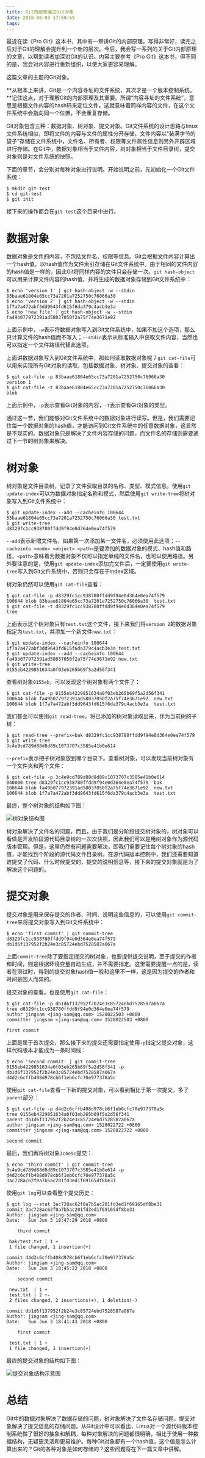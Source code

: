 ```yaml
---
title: Git内部原理之Git对象
date: 2018-06-03 17:50:55
tags:
---
```


最近在读《Pro Git》这本书，其中有一章讲Git的内部原理，写得非常好，读完之后对于Git的理解会提升到一个新的层次。今后，我会写一系列的关于Git内部原理的文章，以帮助读者加深对Git的认识。内容主要参考《Pro Git》这本书，但不同的是，我会对内容进行重新组织，以使大家更容易理解。

这篇文章的主题的Git对象。

**从根本上来讲，Git是一个内容寻址的文件系统，其次才是一个版本控制系统。**记住这点，对于理解Git的内部原理及其重要。所谓“内容寻址的文件系统”，意思是根据文件内容的hash码来定位文件。这就意味着同样内容的文件，在这个文件系统中会指向同一个位置，不会重复存储。

Git对象包含三种：数据对象、树对象、提交对象。Git文件系统的设计思路与linux文件系统相似，即将文件的内容与文件的属性分开存储，文件内容以“装满字节的袋子”存储在文件系统中，文件名、所有者、权限等文件属性信息则另外开辟区域进行存储。在Git中，数据对象相当于文件内容，树对象相当于文件目录树，提交对象则是对文件系统的快照。

下面的章节，会分别对每种对象进行说明。开始说明之前，先初始化一个Git文件系统：

```
$ mkdir git-test
$ cd git-test
$ git init
```

接下来的操作都会在`git-test`这个目录中进行。

# 数据对象

数据对象是文件的内容，不包括文件名、权限等信息。Git会根据文件内容计算出一个hash值，以hash值作为文件索引存储在Git文件系统中。由于相同的文件内容的hash值是一样的，因此Git将同样内容的文件只会存储一次。`git hash-object`可以用来计算文件内容的hash值，并将生成的数据对象存储到Git文件系统中：

```
$ echo 'version 1' | git hash-object -w --stdin
83baae61804e65cc73a7201a7252750c76066a30
$ echo 'version 2' | git hash-object -w --stdin
1f7a7a472abf3dd9643fd615f6da379c4acb3e3a
$ echo 'new file' | git hash-object -w --stdin
fa49b077972391ad58037050f2a75f74e3671e92
```

上面示例中，`-w`表示将数据对象写入到Git文件系统中，如果不加这个选项，那么只计算文件的hash值而不写入；`--stdin`表示从标准输入中获取文件内容，当然也可以指定一个文件路径代替此选项。

上面讲数据对象写入到Git文件系统中，那如何读取数据对象呢？`git cat-file`可以用来实现所有Git对象的读取，包括数据对象、树对象、提交对象的查看：

```
$ git cat-file -p 83baae61804e65cc73a7201a7252750c76066a30
version 1
$ git cat-file -t 83baae61804e65cc73a7201a7252750c76066a30
blob
```

上面示例中，`-p`表示查看Git对象的内容，`-t`表示查看Git对象的类型。

通过这一节，我们能够对Git文件系统中的数据对象进行读写。但是，我们需要记住每一个数据对象的hash值，才能访问到Git文件系统中的任意数据对象，这显然是不现实的。数据对象只是解决了文件内容存储的问题，而文件名的存储则需要通过下一节的树对象来解决。

# 树对象

树对象是文件目录树，记录了文件获取目录的名称、类型、模式信息。使用`git update-index`可以为数据对象指定名称和模式，然后使用`git write-tree`将树对象写入到Git文件系统中：

```
$ git update-index --add --cacheinfo 100644 83baae61804e65cc73a7201a7252750c76066a30 test.txt
$ git write-tree
d8329fc1cc938780ffdd9f94e0d364e0ea74f579
```

`--add`表示新增文件名，如果第一次添加某一文件名，必须使用此选项；`--cacheinfo <mode> <object> <path>`是要添加的数据对象的模式、hash值和路径，`<path>`意味着为数据对象不仅可以指定单纯的文件名，也可以使用路径。另外要注意的是，使用`git update-index`添加完文件后，一定要使用`git write-tree`写入到Git文件系统中，否则只会存在于index区域。

树对象仍然可以使用`git cat-file`查看：

```
$ git cat-file -p d8329fc1cc938780ffdd9f94e0d364e0ea74f579
100644 blob 83baae61804e65cc73a7201a7252750c76066a30  test.txt
$ git cat-file -t d8329fc1cc938780ffdd9f94e0d364e0ea74f579
tree
```

上面表示这个树对象只有`test.txt`这个文件，接下来我们将`version 2`的数据对象指定为`test.txt`，并添加一个新文件`new.txt`：

```
$ git update-index --cacheinfo 100644 1f7a7a472abf3dd9643fd615f6da379c4acb3e3a test.txt
$ git update-index --add --cacheinfo 100644 fa49b077972391ad58037050f2a75f74e3671e92 new.txt
$ git write-tree
0155eb4229851634a0f03eb265b69f5a2d56f341
```

查看树对象`0155eb`，可以发现这个树对象有两个文件了：

```
$ git cat-file -p 0155eb4229851634a0f03eb265b69f5a2d56f341
100644 blob fa49b077972391ad58037050f2a75f74e3671e92  new.txt
100644 blob 1f7a7a472abf3dd9643fd615f6da379c4acb3e3a  test.txt
```

我们甚至可以使用`git read-tree`，将已添加的树对象读取出来，作为当前树的子树：

```
$ git read-tree --prefix=bak d8329fc1cc938780ffdd9f94e0d364e0ea74f579
$ git write-tree
3c4e9cd789d88d8d89c1073707c3585e41b0e614
```

`--prefix`表示把子树对象放到哪个目录下。查看树对象，可以发现当前树对象有一个文件夹和两个文件：

```
$ git cat-file -p 3c4e9cd789d88d8d89c1073707c3585e41b0e614
040000 tree d8329fc1cc938780ffdd9f94e0d364e0ea74f579  bak
100644 blob fa49b077972391ad58037050f2a75f74e3671e92  new.txt
100644 blob 1f7a7a472abf3dd9643fd615f6da379c4acb3e3a  test.txt
```

最终，整个树对象的结构如下图：

![树对象结构图](/assets/2018-06-03-1.png)

树对象解决了文件名的问题，而且，由于我们是分阶段提交树对象的，树对象可以看做是开发阶段源代码目录树的一次次快照，因此我们可以是用树对象作为源代码版本管理。但是，这里仍然有问题需要解决，即我们需要记住每个树对象的hash值，才能找到个阶段的源代码文件目录树。在源代码版本控制中，我们还需要知道谁提交了代码、什么时候提交的、提交的说明信息等，接下来的提交对象就是为了解决这个问题的。

# 提交对象

提交对象是用来保存提交的作者、时间、说明这些信息的，可以使用`git commit-tree`来将提交对象写入到Git文件系统中：

```
$ echo 'first commit' | git commit-tree d8329fc1cc938780ffdd9f94e0d364e0ea74f579
db1d6f137952f2b24e3c85724ebd7528587a067a
```

上面`commit-tree`除了要指定提交的树对象，也要提供提交说明，至于提交的作者和时间，则是根据环境变量自动生成，并不需要指定。这里需要提醒一点的是，读者在测试时，得到的提交对象hash值一般和这里不一样，这是因为提交的作者和时间是因人而异的。

提交对象的查看，也是使用`git cat-file`：

```
$ git cat-file -p db1d6f137952f2b24e3c85724ebd7528587a067a
tree d8329fc1cc938780ffdd9f94e0d364e0ea74f579
author jingsam <jing-sam@qq.com> 1528022503 +0800
committer jingsam <jing-sam@qq.com> 1528022503 +0800

first commit
```

上面是属于首次提交，那么接下来的提交还需要指定使用`-p`指定父提交对象，这样代码版本才能成为一条时间线：

```
$ echo 'second commit' | git commit-tree 0155eb4229851634a0f03eb265b69f5a2d56f341 -p db1d6f137952f2b24e3c85724ebd7528587a067a
d4d2c6cffb408d978cb6f1eb6cfc70e977378a5c
```

使用`git cat-file`查看一下新的提交对象，可以看到相比于第一次提交，多了`parent`部分：

```
$ git cat-file -p d4d2c6cffb408d978cb6f1eb6cfc70e977378a5c
tree 0155eb4229851634a0f03eb265b69f5a2d56f341
parent db1d6f137952f2b24e3c85724ebd7528587a067a
author jingsam <jing-sam@qq.com> 1528022722 +0800
committer jingsam <jing-sam@qq.com> 1528022722 +0800

second commit
```

最后，我们再将树对象`3c4e9c`提交：

```
$ echo 'third commit' | git commit-tree 3c4e9cd789d88d8d89c1073707c3585e41b0e614 -p d4d2c6cffb408d978cb6f1eb6cfc70e977378a5c
3ac728ac62f0a7b5ac201fd3ed1f69165df8be31
```

使用`git log`可以查看整个提交历史：

```
$ git log --stat 3ac728ac62f0a7b5ac201fd3ed1f69165df8be31
commit 3ac728ac62f0a7b5ac201fd3ed1f69165df8be31
Author: jingsam <jing-sam@qq.com>
Date:   Sun Jun 3 18:47:29 2018 +0800

    third commit

 bak/test.txt | 1 +
 1 file changed, 1 insertion(+)

commit d4d2c6cffb408d978cb6f1eb6cfc70e977378a5c
Author: jingsam <jing-sam@qq.com>
Date:   Sun Jun 3 18:45:22 2018 +0800

    second commit

 new.txt  | 1 +
 test.txt | 2 +-
 2 files changed, 2 insertions(+), 1 deletion(-)

commit db1d6f137952f2b24e3c85724ebd7528587a067a
Author: jingsam <jing-sam@qq.com>
Date:   Sun Jun 3 18:41:43 2018 +0800

    first commit

 test.txt | 1 +
 1 file changed, 1 insertion(+)
```


最终的提交对象的结构如下图：

![提交对象结构示意图](/assets/2018-06-03-2.png)


# 总结

Git中的数据对象解决了数据存储的问题，树对象解决了文件名存储问题，提交对象解决了提交信息的存储问题。从Git设计中可以看出，Linus对一个源代码版本控制系统做了很好的抽象和解耦，每种对象解决的问题都很明确，相比于使用一种数据结构，无疑更灵活和更易维护。每种Git对象都有一个hash值，这个值是怎么计算出来的？Git的各种对象是如何存储的？这些问题将在下一篇文章中讲解。
